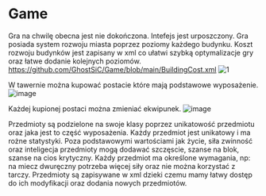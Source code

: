 # Game
Gra na chwilę obecna jest nie dokończona. Intefejs jest urposzczony. Gra posiada system rozwoju miasta poprzez poziomy każdego budynku. Koszt rozwoju budynków jest zapisany w xml co ułatwi szybką optymalizacje gry oraz łatwe dodanie kolejnych poziomów.
https://github.com/GhostSiC/Game/blob/main/BuildingCost.xml
![1](https://user-images.githubusercontent.com/79279375/155627653-e72b8929-d794-4e90-9429-617b87e13e62.png)

W tawernie można kupować postacie które mają podstawowe wyposażenie.
![image](https://user-images.githubusercontent.com/79279375/155628105-b897d7a5-9c14-40b2-99b4-b93fa5df4d9c.png)

Każdej kupionej postaci można zmieniać ekwipunek.
![image](https://user-images.githubusercontent.com/79279375/155628941-52ba5ebc-1eb0-4ddc-9c78-63cba5f999bb.png)

Przedmioty są podzielone na swoje klasy poprzez unikatowość przedmiotu oraz jaka jest to część wyposażenia. Każdy przedmiot jest unikatowy i ma rożne statystyki.
Poza podstawowymi wartościami jak życie, siła zwinność oraz inteligecja przedmioty mogą dodawać szczęscie, szanse na blok, szanse na cios krytyczny.
Każdy przedmiot ma określone wymagania, np: na miecz dwuręczny potrzeba więcej siły oraz nie można korzystać z tarczy.
Przedmioty są zapisywane w xml dzieki czemu mamy łatwy dostęp do ich modyfikacji oraz dodania nowych przedmiotów.
